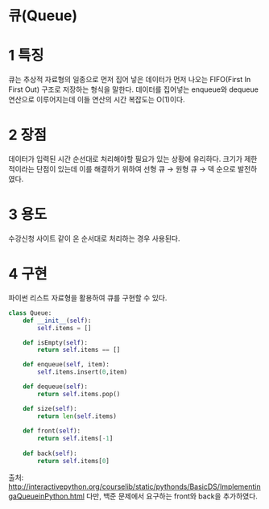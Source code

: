 큐(Queue)
=====

1 특징
======
큐는 추상적 자료형의 일종으로 먼저 집어 넣은 데이터가 먼저 나오는 FIFO(First In First Out) 구조로 저장하는 형식을 말한다.
데이터를 집어넣는 enqueue와 dequeue 연산으로 이루어지는데 이들 연산의 시간 복잡도는 O(1)이다.

2 장점
======
데이터가 입력된 시간 순선대로 처리해야할 필요가 있는 상황에 유리하다.
크기가 제한적이라는 단점이 있는데 이를 해결하기 위하여
선형 큐 → 원형 큐 → 덱 순으로 발전하였다.

3 용도
=====
수강신청 사이트 같이 온 순서대로 처리하는 경우 사용된다.

4 구현
=====
파이썬 리스트 자료형을 활용하여 큐를 구현할 수 있다.
```python
class Queue:
    def __init__(self):
        self.items = []

    def isEmpty(self):
        return self.items == []

    def enqueue(self, item):
        self.items.insert(0,item)

    def dequeue(self):
        return self.items.pop()

    def size(self):
        return len(self.items)
        
    def front(self):
        return self.items[-1]
        
    def back(self):
        return self.items[0]
```

출처: http://interactivepython.org/courselib/static/pythonds/BasicDS/ImplementingaQueueinPython.html
다만, 백준 문제에서 요구하는 front와 back을 추가하였다.
